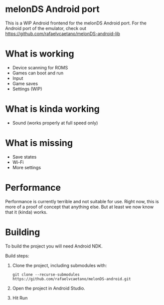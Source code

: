 # melonDS Android port
This is a WIP Android frontend for the melonDS Android port. For the Android port of the emulator, check out https://github.com/rafaelvcaetano/melonDS-android-lib

# What is working
*  Device scanning for ROMS
*  Games can boot and run
*  Input
*  Game saves
*  Settings (WIP)

# What is kinda working
*  Sound (works properly at full speed only)

# What is missing
*  Save states
*  Wi-Fi
*  More settings

# Performance
Performance is currently terrible and not suitable for use. Right now, this is more of a proof of concept that anything else. But at least we now know that it (kinda) works.

# Building
To build the project you will need Android NDK.

Build steps:
1.  Clone the project, including submodules with:
    
    `git clone --recurse-submodules https://github.com/rafaelvcaetano/melonDS-android.git`
2.  Open the project in Android Studio.
3.  Hit Run
